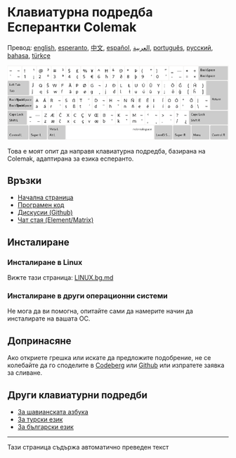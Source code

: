 # Клавиатурна подредба Есперантки Colemak

Превод: [english](README.md), [esperanto](README.eo.md), [中文](README.zh-CN.md), [español](README.es.md), [العربية](README.ar.md), [português](README.pt.md), [русский](README.ru.md), [bahasa](README.id.md), [türkçe](README.tr.md)

![Преглед на есперанто Colemak](./media/preview.png)

Това е моят опит да направя клавиатурна подредба, базирана на Colemak, адаптирана за езика есперанто.

## Връзки

* [Начална страница](https://salif.github.io/colemak-eo/)
* [Програмен код](https://codeberg.org/salif/colemak-eo)
* [Дискусии (Github)](https://github.com/salif/colemak-eo/discussions)
* [Чат стая (Element/Matrix)](https://matrix.to/#/#salif-colemak:mozilla.org)

## Инсталиране

### Инсталиране в Linux

Вижте тази страница: [LINUX.bg.md](./LINUX.bg.md)

### Инсталиране в други операционни системи

Не мога да ви помогна, опитайте сами да намерите начин да инсталирате на вашата ОС.

## Допринасяне

Ако откриете грешка или искате да предложите подобрение, не се колебайте да го споделите в [Codeberg] или [Github] или изпратете заявка за сливане.

[Github]: https://github.com/salif/colemak-eo/discussions
[Codeberg]: https://codeberg.org/salif/colemak-eo/issues

## Други клавиатурни подредби

* [За шавианската азбука](https://salif.github.io/shaw-eo/)
* [За турски език](https://salif.github.io/colemak-tr/)
* [За български език](https://salif.github.io/colemak-bg/)

---

Тази страница съдържа автоматично преведен текст
